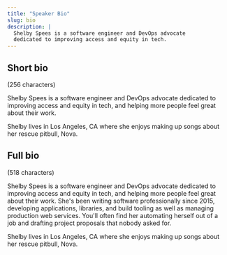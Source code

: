 ```yaml
---
title: "Speaker Bio"
slug: bio
description: |
  Shelby Spees is a software engineer and DevOps advocate
  dedicated to improving access and equity in tech.
---
```


## Short bio

(256 characters)

Shelby Spees is a software engineer and DevOps advocate
dedicated to improving access and equity in tech,
and helping more people feel great about their work.

Shelby lives in Los Angeles, CA where she enjoys
making up songs about her rescue pitbull, Nova.

## Full bio

(518 characters)

Shelby Spees is a software engineer and DevOps advocate
dedicated to improving access and equity in tech,
and helping more people feel great about their work.
She's been writing software professionally since 2015,
developing applications, libraries, and build tooling
as well as managing production web services.
You'll often find her automating herself out of a job
and drafting project proposals that nobody asked for.

Shelby lives in Los Angeles, CA where she enjoys
making up songs about her rescue pitbull, Nova.
